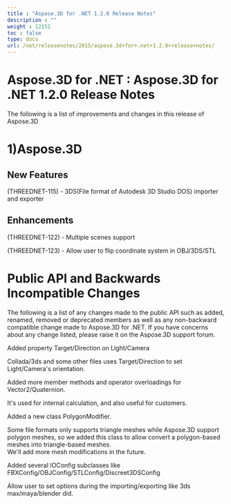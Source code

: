```yaml
---
title : "Aspose.3D for .NET 1.2.0 Release Notes" 
description : "" 
weight : 12151 
toc : false
type: docs
url: /net/releasenotes/2015/aspose.3d+for+.net+1.2.0+release+notes/
---
```


# Aspose.3D for .NET : Aspose.3D for .NET 1.2.0 Release Notes


The following is a list of improvements and changes in this release of Aspose.3D

# 1)Aspose.3D

## New Features

(THREEDNET-115) - 3DS(File format of Autodesk 3D Studio DOS) importer and exporter

## Enhancements

(THREEDNET-122) - Multiple scenes support

(THREEDNET-123) - Allow user to flip coordinate system in OBJ/3DS/STL

# Public API and Backwards Incompatible Changes

The following is a list of any changes made to the public API such as added, renamed, removed or deprecated members as well as any non-backward compatible change made to Aspose.3D for .NET. If you have concerns about any change listed, please raise it on the Aspose.3D support forum.

Added property Target/Direction on Light/Camera

Collada/3ds and some other files uses Target/Direction to set Light/Camera's orientation.

Added more member methods and operator overloadings for Vector2/Quaternion.

It's used for internal calculation, and also useful for customers.

Added a new class PolygonModifier.

Some file formats only supports triangle meshes while Aspose.3D support polygon meshes, so we added this class to allow convert a polygon-based meshes into triangle-based meshes.  
We'll add more mesh modifications in the future.

Added several IOConfig subclasses like FBXConfig/OBJConfig/STLConfig/Discreet3DSConfig

Allow user to set options during the importing/exporting like 3ds max/maya/blender did.

